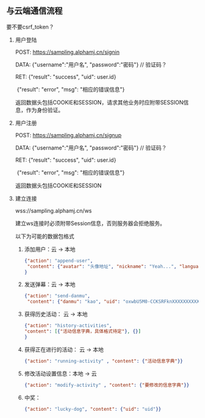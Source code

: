 ## 与云端通信流程

要不要csrf_token？

1. 用户登陆

   POST: https://sampling.alphamj.cn/signin

   DATA: {"username":"用户名", "password":"密码"}   // 验证码？

   RET: {"result": "success", "uid": user.id}

   ​         {"result": "error", "msg": "相应的错误信息"}

   返回数据头包括COOKIE和SESSION，请求其他业务时应附带SESSION信息，作为身份验证。

2. 用户注册

   POST: https://sampling.alphamj.cn/signup

   DATA: {"username":"用户名", "password":"密码"}   // 验证码？

   RET: {"result": "success", "uid": user.id}

   ​         {"result": "error", "msg": "相应的错误信息"}

   返回数据头包括COOKIE和SESSION

3. 建立连接

   wss://sampling.alphamj.cn/ws

   建立ws连接时必须附带Session信息，否则服务器会拒绝服务。

   以下为可能的数据包格式

   1. 添加用户：云 -> 本地

      ```json
      {"action": "append-user", 
       "content": {"avatar": "头像地址", "nickname": "Yeah...", "language": "zh_CN", "nickName": "Yeah...", "country": "China", "province": "Jilin", "gender": 1, "uid": "oxwbU5M0-CCKSRFknXXXXXXXXXXX", "city": "Yanbian"}
      }
      ```

   2. 发送弹幕：云 -> 本地

      ```json
      {"action": "send-danmu", 
       "content": {"danmu": "kao", "uid": "oxwbU5M0-CCKSRFknXXXXXXXXXXX"}}
      ```

   3. 获得历史活动： 云 -> 本地

      ```json
      {"action": "history-activities", 
      "content": [{"活动信息字典，具体格式待定"}, {}]
      }
      ```

   4. 获得正在进行的活动： 云 -> 本地

      ```json
      {"action": "running-activity" , "content": {"活动信息字典"}}
      ```

   5. 修改活动设置信息：本地 -> 云

      ```json
      {"action": "modify-activity" , "content": {"要修改的信息字典"}}
      ```

   6. 中奖：

      ```json
      {"action": "lucky-dog", "content": {"uid": "uid"}}
      ```


